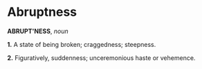# Abruptness

**ABRUPT'NESS**, _noun_

**1.** A state of being broken; craggedness; steepness.

**2.** Figuratively, suddenness; unceremonious haste or vehemence.